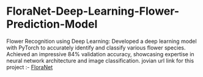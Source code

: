 # FloraNet-Deep-Learning-Flower-Prediction-Model
Flower Recognition using Deep Learning: Developed a deep learning model with PyTorch to accurately identify and classify various flower species. Achieved an impressive 84% validation accuracy, showcasing expertise in neural network architecture and image classification.
jovian url link for this project :-   [FloraNet](https://jovian.com/subhashgrd2001/floranet-flower-recognition-deep-learning-model)
